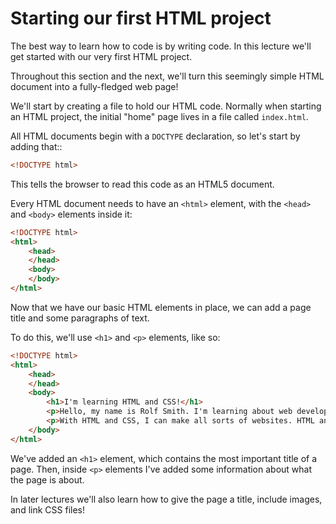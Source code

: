 # Starting our first HTML project

The best way to learn how to code is by writing code. In this lecture we'll get started with our very first HTML project.

Throughout this section and the next, we'll turn this seemingly simple HTML document into a fully-fledged web page!

We'll start by creating a file to hold our HTML code. Normally when starting an HTML project, the initial "home" page lives in a file called `index.html`.

All HTML documents begin with a `DOCTYPE` declaration, so let's start by adding that::

```html
<!DOCTYPE html>
```

This tells the browser to read this code as an HTML5 document.

Every HTML document needs to have an `<html>` element, with the `<head>` and `<body>` elements inside it:

```html
<!DOCTYPE html>
<html>
    <head>
    </head>
    <body>
    </body>
</html>
```

Now that we have our basic HTML elements in place, we can add a page title and some paragraphs of text.

To do this, we'll use `<h1>` and `<p>` elements, like so:

```html
<!DOCTYPE html>
<html>
    <head>
    </head>
    <body>
        <h1>I'm learning HTML and CSS!</h1>
        <p>Hello, my name is Rolf Smith. I'm learning about web development, and I'm starting with HTML and CSS.</p>
        <p>With HTML and CSS, I can make all sorts of websites. HTML and CSS are the most important languages to learn!</p>
    </body>
</html>
```

We've added an `<h1>` element, which contains the most important title of a page. Then, inside `<p>` elements I've added some information about what the page is about.

In later lectures we'll also learn how to give the page a title, include images, and link CSS files!
